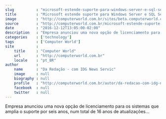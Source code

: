 ```yaml
---
slug          : "microsoft-estende-suporte-para-windows-server-e-sql-server-por-mais-seis-anos"
title         : "Microsoft estende suporte para Windows Server e SQL Server por mais seis anos"
image         : "http://computerworld.com.br/sites/beta.computerworld.com.br/files/news_articles/windows.jpg"
source        : "http://computerworld.com.br/microsoft-estende-suporte-para-windows-server-e-sql-server-por-mais-seis-anos"
date          : "2016-12-12T13:05:00-02:00"
description   : "Empresa anunciou uma nova opção de licenciamento para os sistemas que amplia o suporte por seis anos, num total de 16 anos de atualizações..."
categories    : ['technology']
tags          : ['Computer World']
site          :
    title     : "Computer World"
    url       : "http://computerworld.com.br"
    locale    : "pt_BR"
author        :
    name      : "Da Redação - com IDG News Servic"
    image     : null
    biography : null
    profile   : "http://computerworld.com.br/autor/da-redacao-com-idg-news-service"
    facebook  : null
    twitter   : null
---
```


Empresa anunciou uma nova opção de licenciamento para os sistemas que amplia o suporte por seis anos, num total de 16 anos de atualizações...
